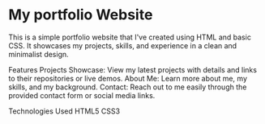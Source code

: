 # My portfolio Website
This is a simple portfolio website that I've created using HTML and basic CSS. It showcases my projects, skills, and experience in a clean and minimalist design.

Features
Projects Showcase: View my latest projects with details and links to their repositories or live demos.
About Me: Learn more about me, my skills, and my background.
Contact: Reach out to me easily through the provided contact form or social media links.

Technologies Used
HTML5
CSS3
